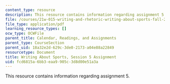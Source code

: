 ```yaml
---
content_type: resource
description: This resource contains information regarding assignment 5.
file: /courses/21w-015-writing-and-rhetoric-writing-about-sports-fall-2013/fcd6815a6bb3eaa9905c3d8d00e51a3a_MIT21W_015F13_Assignment5.pdf
file_type: application/pdf
learning_resource_types: []
ocw_type: OCWFile
parent_title: Calendar, Readings, and Assignments
parent_type: CourseSection
parent_uid: 18a32e2d-629c-3de0-2173-a04e88a22849
resourcetype: Document
title: Writing About Sports, Session 5 Assignment
uid: fcd6815a-6bb3-eaa9-905c-3d8d00e51a3a
---
```

This resource contains information regarding assignment 5.

